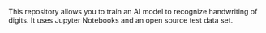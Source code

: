 This repository allows you to train an AI model to recognize handwriting of digits.
It uses Jupyter Notebooks and an open source test data set.
